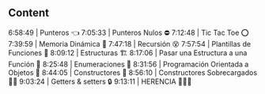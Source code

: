 ## Content
6:58:49 | Punteros 👈
7:05:33 | Punteros Nulos ⛔
7:12:48 | Tic Tac Toe ⭕
7:39:59 | Memoria Dinámica 🧠
7:47:18 | Recursión 😵
7:57:54 | Plantillas de Funciones 🍪
8:09:12 | Estructuras 🏗️
8:17:06 | Pasar una Estructura a una Función 🚚
8:25:48 | Enumeraciones 📅
8:31:56 | Programación Orientada a Objetos 🧍
8:44:05 | Constructores 👷
8:56:10 | Constructores Sobrecargados 👨‍🍳
9:03:24 | Getters & setters 🔒
9:13:11 | HERENCIA 👩‍👧‍👦
